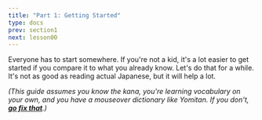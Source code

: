 ```yaml
---
title: "Part 1: Getting Started"
type: docs
prev: section1
next: lesson00
---
```


Everyone has to start somewhere. If you're not a kid, it's a lot easier to get started if you compare it to what you already know. Let's do that for a while. It's not as good as reading actual Japanese, but it will help a lot.

*(This guide assumes you know the kana, you're learning vocabulary on your own, and you have a mouseover dictionary like Yomitan. If you don't, **[go fix that](https://yomitan.wiki)**.)*